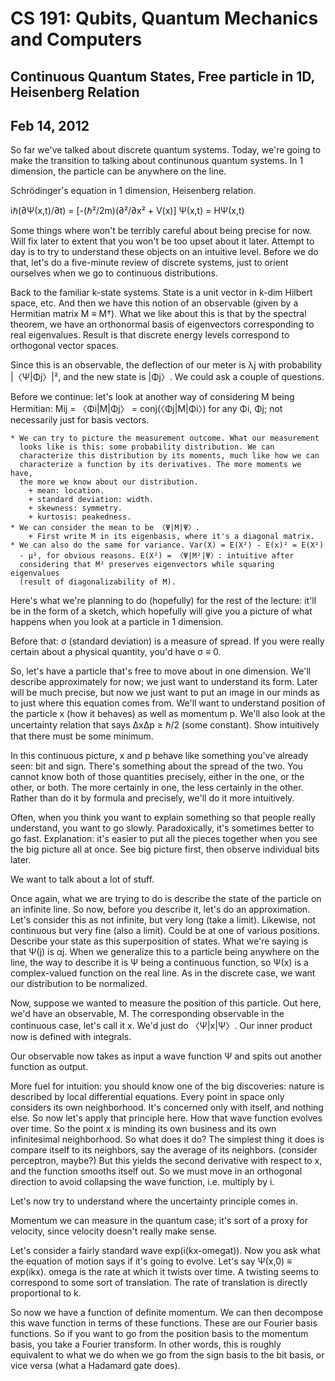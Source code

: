 CS 191: Qubits, Quantum Mechanics and Computers
===============================================
Continuous Quantum States, Free particle in 1D, Heisenberg Relation
--------------------------------------
Feb 14, 2012
------------

So far we've talked about discrete quantum systems. Today, we're going to
make the transition to talking about continunous quantum systems. In 1
dimension, the particle can be anywhere on the line.

Schrödinger's equation in 1 dimension, Heisenberg relation.

iℏ(∂Ψ(x,t)/∂t) = [-(ℏ²/2m)(∂²/∂x² + V(x)] Ψ(x,t) = HΨ(x,t)

Some things where won't be terribly careful about being precise for
now. Will fix later to extent that you won't be too upset about it
later. Attempt to day is to try to understand these objects on an intuitive
level. Before we do that, let's do a five-minute review of discrete
systems, just to orient ourselves when we go to continuous distributions.

Back to the familiar k-state systems. State is a unit vector in k-dim
Hilbert space, etc. And then we have this notion of an observable (given by
a Hermitian matrix M ≡ M†). What we like about this is that by the spectral
theorem, we have an orthonormal basis of eigenvectors corresponding to real
eigenvalues. Result is that discrete energy levels correspond to orthogonal
vector spaces.

Since this is an observable, the deflection of our meter is λj with
probability |〈Ψ|Φj〉|², and the new state is |Φj〉. We could ask a
couple of questions.

Before we continue: let's look at another way of considering M being
Hermitian: Mij = 〈Φi|M|Φj〉 = conj(〈Φj|M|Φi〉) for any Φi, Φj; not
necessarily just for basis vectors.

	* We can try to picture the measurement outcome. What our measurement
	  looks like is this: some probability distribution. We can
	  characterize this distribution by its moments, much like how we can
	  characterize a function by its derivatives. The more moments we have,
	  the more we know about our distribution.
		+ mean: location.
		+ standard deviation: width.
		+ skewness: symmetry.
		+ kurtosis: peakedness.
	* We can consider the mean to be 〈Ψ|M|Ψ〉.
		+ First write M in its eigenbasis, where it's a diagonal matrix.
	* We can also do the same for variance. Var(X) = E(X²) - E(x)² = E(X²)
	  - μ², for obvious reasons. E(X²) = 〈Ψ|M²|Ψ〉: intuitive after
	  considering that M² preserves eigenvectors while squaring eigenvalues
	  (result of diagonalizability of M).

Here's what we're planning to do (hopefully) for the rest of the lecture:
it'll be in the form of a sketch, which hopefully will give you a picture
of what happens when you look at a particle in 1 dimension.

Before that: σ (standard deviation) is a measure of spread. If you were
really certain about a physical quantity, you'd have σ ≡ 0.

So, let's have a particle that's free to move about in one dimension. We'll
describe approximately for now; we just want to understand its form. Later
will be much precise, but now we just want to put an image in our minds as
to just where this equation comes from. We'll want to understand position
of the particle x (how it behaves) as well as momentum p. We'll also look
at the uncertainty relation that says ΔxΔp ≥ ℏ/2 (some constant). Show
intuitively that there must be some minimum.

In this continuous picture, x and p behave like something you've already
seen: bit and sign. There's something about the spread of the two. You
cannot know both of those quantities precisely, either in the one, or the
other, or both. The more certainly in one, the less certainly in the
other. Rather than do it by formula and precisely, we'll do it more
intuitively.

Often, when you think you want to explain something so that people really
understand, you want to go slowly. Paradoxically, it's sometimes better to
go fast. Explanation: it's easier to put all the pieces together when you
see the big picture all at once. See big picture first, then observe
individual bits later.

We want to talk about a lot of stuff.

Once again, what we are trying to do is describe the state of the particle
on an infinite line. So now, before you describe it, let's do an
approximation. Let's consider this as not infinite, but very long (take a
limit). Likewise, not continuous but very fine (also a limit). Could be at
one of various positions. Describe your state as this superposition of
states. What we're saying is that Ψ(j) is αj. When we generalize this to a
particle being anywhere on the line, the way to describe it is Ψ being a
continuous function, so Ψ(x) is a complex-valued function on the real
line. As in the discrete case, we want our distribution to be normalized.

Now, suppose we wanted to measure the position of this particle. Out here,
we'd have an observable, M. The corresponding observable in the continuous
case, let's call it x. We'd just do 〈Ψ|x|Ψ〉. Our inner product now is
defined with integrals.

Our observable now takes as input a wave function Ψ and spits out another
function as output.

More fuel for intuition: you should know one of the big discoveries: nature
is described by local differential equations. Every point in space only
considers its own neighborhood. It's concerned only with itself, and
nothing else. So now let's apply that principle here. How that wave
function evolves over time. So the point x is minding its own business and
its own infinitesimal neighborhood. So what does it do? The simplest thing
it does is compare itself to its neighbors, say the average of its
neighbors. (consider perceptron, maybe?) But this yields the second
derivative with respect to x, and the function smooths itself out. So we
must move in an orthogonal direction to avoid collapsing the wave
function, i.e. multiply by i.

Let's now try to understand where the uncertainty principle comes in.

Momentum we can measure in the quantum case; it's sort of a proxy for
velocity, since velocity doesn't really make sense.

Let's consider a fairly standard wave exp(i(kx-omegat)). Now you ask what the
equation of motion says if it's going to evolve. Let's say Ψ(x,0) ≡
exp(ikx). omega is the rate at which it twists over time. A twisting seems to
correspond to some sort of translation. The rate of translation is directly
proportional to k.

So now we have a function of definite momentum. We can then decompose this
wave function in terms of these functions. These are our Fourier basis
functions. So if you want to go from the position basis to the momentum
basis, you take a Fourier transform. In other words, this is roughly
equivalent to what we do when we go from the sign basis to the bit basis,
or vice versa (what a Hadamard gate does).
